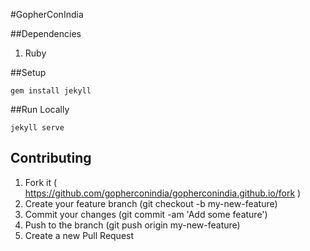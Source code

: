 #GopherConIndia

##Dependencies

1. Ruby

##Setup

```
gem install jekyll
```

##Run Locally

```
jekyll serve
```

## Contributing

1. Fork it ( https://github.com/gopherconindia/gopherconindia.github.io/fork )
2. Create your feature branch (git checkout -b my-new-feature)
3. Commit your changes (git commit -am 'Add some feature')
4. Push to the branch (git push origin my-new-feature)
5. Create a new Pull Request


